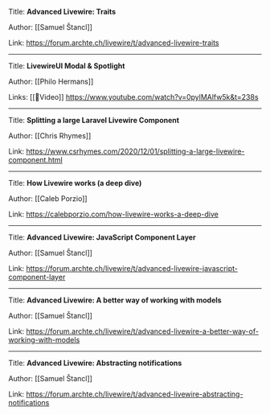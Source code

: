 Title: **Advanced Livewire: Traits**

Author: [[Samuel Štancl]]

Link: https://forum.archte.ch/livewire/t/advanced-livewire-traits

---

Title: **LivewireUI Modal & Spotlight**

Author: [[Philo Hermans]]

Links: [[🎥Video]] https://www.youtube.com/watch?v=0pylMAlfw5k&t=238s

---
Title: **Splitting a large Laravel Livewire Component**

Author: [[Chris Rhymes]]

Link: https://www.csrhymes.com/2020/12/01/splitting-a-large-livewire-component.html

---
Title: **How Livewire works (a deep dive)**

Author: [[Caleb Porzio]]

Link: https://calebporzio.com/how-livewire-works-a-deep-dive

---
Title: **Advanced Livewire: JavaScript Component Layer**

Author: [[Samuel Štancl]]

Link: https://forum.archte.ch/livewire/t/advanced-livewire-javascript-component-layer

---
Title: **Advanced Livewire: A better way of working with models**

Author: [[Samuel Štancl]]

Link: https://forum.archte.ch/livewire/t/advanced-livewire-a-better-way-of-working-with-models

---
Title: **Advanced Livewire: Abstracting notifications**

Author: [[Samuel Štancl]]

Link: https://forum.archte.ch/livewire/t/advanced-livewire-abstracting-notifications